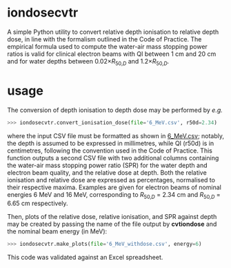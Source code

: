 # iondosecvtr

A simple Python utility to convert relative depth ionisation to relative depth dose, in line with the formalism outlined in the Code of Practice. The empirical formula used to compute the water-air mass stopping power ratios is valid for clinical electron beams with QI between 1 cm and 20 cm and for water depths between 0.02×*R*<sub>50,*D*</sub> and 1.2×*R*<sub>50,*D*</sub>.

# usage

The conversion of depth ionisation to depth dose may be performed by *e.g.*

```Python
>>> iondosecvtr.convert_ionisation_dose(file='6_MeV.csv', r50d=2.34)
```
where the input CSV file must be formatted as shown in [6_MeV.csv](https://github.com/archon88/iondosecvtr/blob/master/data_files/6_MeV.csv); notably, the depth is assumed to be expressed in millimetres, while QI (r50d) is in centimetres, following the convention used in the Code of Practice. This function outputs a second CSV file with two additional columns containing the water-air mass stopping power ratio (SPR) for the water depth and electron beam quality, and the relative dose at depth. Both the relative ionisation and relative dose are expressed as percentages, normalised to their respective maxima. Examples are given for electron beams of nominal energies 6 MeV and 16 MeV, corresponding to *R*<sub>50,*D*</sub> = 2.34 cm and *R*<sub>50,*D*</sub> = 6.65 cm respectively.

Then, plots of the relative dose, relative ionisation, and SPR against depth may be created by passing the name of the file output by **cvtiondose** and the nominal beam energy (in MeV):

```Python
>>> iondosecvtr.make_plots(file='6_MeV_withdose.csv', energy=6)
```

This code was validated against an Excel spreadsheet.